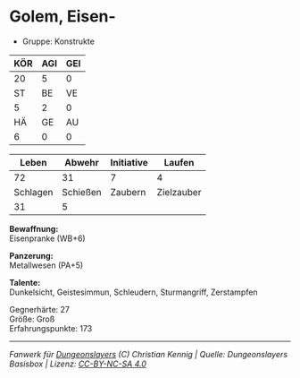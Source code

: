 # Golem, Eisen-  
- Gruppe: Konstrukte  

| KÖR | AGI | GEI |  
| --- | --- | --- |  
| 20  | 5   | 0   |
| ST  | BE  | VE  |  
| 5   | 2   | 0   |
| HÄ  | GE  | AU  |  
| 6   | 0   | 0   |


| Leben    | Abwehr   | Initiative | Laufen     |
| -------- | -------- | ---------- | ---------- |
| 72       | 31       | 7          | 4          |
| Schlagen | Schießen | Zaubern    | Zielzauber |
| 31       | 5        |            |            |

**Bewaffnung:**  
Eisenpranke (WB+6)

**Panzerung:**  
Metallwesen (PA+5)

**Talente:**  
Dunkelsicht, Geistesimmun, Schleudern, Sturmangriff, Zerstampfen

Gegnerhärte: 27  
Größe: Groß  
Erfahrungspunkte: 173  



___
*Fanwerk für [Dungeonslayers](https://www.dungeonslayers.net/) (C) Christian Kennig | Quelle: Dungeonslayers Basisbox | Lizenz: [CC-BY-NC-SA 4.0](https://creativecommons.org/licenses/by-nc-sa/4.0/deed.de)*